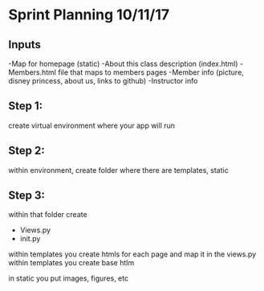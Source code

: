 # Sprint Planning 10/11/17

## Inputs

-Map for homepage (static)
-About this class description (index.html)
-Members.html file that maps to members pages 
-Member info (picture, disney princess, about us, links to github)
-Instructor info 
 

## Step 1:

create virtual environment where your app will run 

## Step 2:

within environment, create folder where there are templates, static 

## Step 3:

within that folder create

- Views.py
- init.py

within templates you create htmls for each page and map it in the views.py
within templates you create base htlm 

in static you put images, figures, etc 



